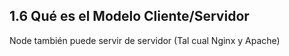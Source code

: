## 1.6 Qué es el Modelo Cliente/Servidor

Node también puede servir de servidor (Tal cual Nginx y Apache)
